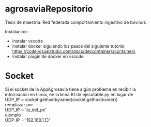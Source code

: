 # agrosaviaRepositorio

Tesis de maestria: 
Red federada comportamiento ingestivo de bovinos

Instalacion:
- Instalar vscode
- Instalar docker siguiendo los pasos del siguiente tutorial 
https://code.visualstudio.com/docs/devcontainers/containers
- Instalar plugin de docker en vscode



# Socket

Si el socket de la AppAgrosavia tiene algún problema en recibir la información en Linux, en la linea 81 de ejecutable.py en lugar de <br>
UDP_IP = socket.gethostbyname(socket.gethostname()) <br>
remplazar por <br>
UDP_IP = 'ip_del_pc'  <br>
ejemplo  <br>
UDP_IP = '192.168.1.13'
